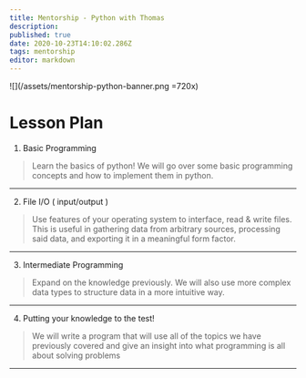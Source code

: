 ```yaml
---
title: Mentorship - Python with Thomas
description: 
published: true
date: 2020-10-23T14:10:02.286Z
tags: mentorship
editor: markdown
---
```


![](/assets/mentorship-python-banner.png =720x)

# Lesson Plan

1. Basic Programming
>Learn the basics of python! We will go over some basic programming concepts and how to implement them in python.
---
2. File I/O ( input/output )
>Use features of your operating system to interface, read & write files. This is useful in gathering data from arbitrary sources, processing said data, and exporting it in a meaningful form factor.
---
3. Intermediate Programming
>Expand on the knowledge previously. We will also use more complex data types to structure data in a more intuitive way.
---
4. Putting your knowledge to the test!
>We will write a program that will use all of the topics we have previously covered and give an insight into what programming is all about solving problems
---
